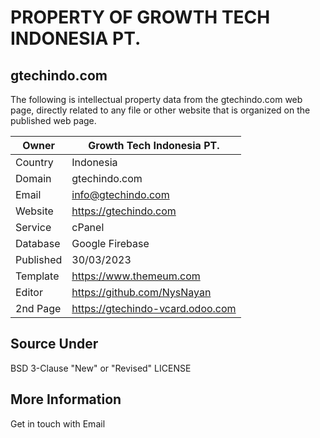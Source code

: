 # PROPERTY OF GROWTH TECH INDONESIA PT.
## gtechindo.com
The following is intellectual property data from the gtechindo.com web page,
directly related to any file or other website that is organized on the published web page.

| Owner | Growth Tech Indonesia PT.|
| ------ | ------ |
| Country | Indonesia |
| Domain | gtechindo.com |
| Email | info@gtechindo.com |
| Website | https://gtechindo.com |
| Service | cPanel |
| Database | Google Firebase |
| Published | 30/03/2023 |
| Template | https://www.themeum.com |
| Editor | https://github.com/NysNayan |
| 2nd Page | https://gtechindo-vcard.odoo.com |

## Source Under
BSD 3-Clause "New" or "Revised" LICENSE

## More Information
Get in touch with Email
